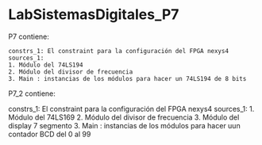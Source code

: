 # LabSistemasDigitales_P7

P7 contiene:

	constrs_1: El constraint para la configuración del FPGA nexys4
	sources_1:
    1. Módulo del 74LS194
    2. Módulo del divisor de frecuencia
    3. Main : instancias de los módulos para hacer un 74LS194 de 8 bits

P7_2 contiene:

  constrs_1: El constraint para la configuración del FPGA nexys4
  sources_1:
      1. Módulo del 74LS169
      2. Módulo del divisor de frecuencia
			3. Módulo del display 7 segmento
      3. Main : instancias de los módulos para hacer uun contador BCD del 0 al 99
